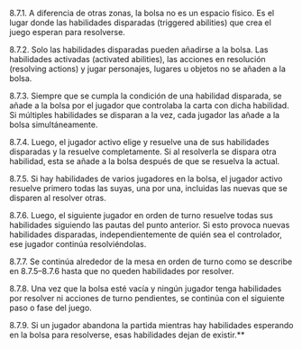 8.7.1. A diferencia de otras zonas, la bolsa no es un espacio físico. Es el lugar donde las habilidades disparadas (triggered abilities) que crea el juego esperan para resolverse.

8.7.2. Solo las habilidades disparadas pueden añadirse a la bolsa. Las habilidades activadas (activated abilities), las acciones en resolución (resolving actions) y jugar personajes, lugares u objetos no se añaden a la bolsa.

8.7.3. Siempre que se cumpla la condición de una habilidad disparada, se añade a la bolsa por el jugador que controlaba la carta con dicha habilidad. Si múltiples habilidades se disparan a la vez, cada jugador las añade a la bolsa simultáneamente.

8.7.4. Luego, el jugador activo elige y resuelve una de sus habilidades disparadas y la resuelve completamente. Si al resolverla se dispara otra habilidad, esta se añade a la bolsa después de que se resuelva la actual.

8.7.5. Si hay habilidades de varios jugadores en la bolsa, el jugador activo resuelve primero todas las suyas, una por una, incluidas las nuevas que se disparen al resolver otras.

8.7.6. Luego, el siguiente jugador en orden de turno resuelve todas sus habilidades siguiendo las pautas del punto anterior. Si esto provoca nuevas habilidades disparadas, independientemente de quién sea el controlador, ese jugador continúa resolviéndolas.

8.7.7. Se continúa alrededor de la mesa en orden de turno como se describe en 8.7.5–8.7.6 hasta que no queden habilidades por resolver.

8.7.8. Una vez que la bolsa esté vacía y ningún jugador tenga habilidades por resolver ni acciones de turno pendientes, se continúa con el siguiente paso o fase del juego.

8.7.9. Si un jugador abandona la partida mientras hay habilidades esperando en la bolsa para resolverse, esas habilidades dejan de existir.**